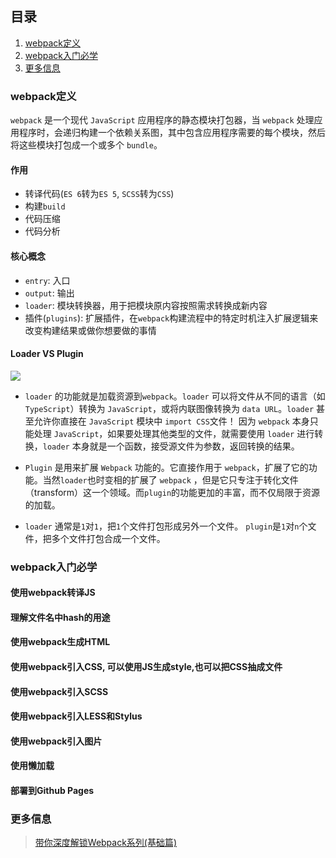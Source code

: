 ## 目录

1. [webpack定义](#webpack定义)
2. [webpack入门必学](#webpack入门必学)
3. [更多信息](#更多信息)


### webpack定义

`webpack` 是一个现代 `JavaScript` 应用程序的静态模块打包器，当 `webpack` 处理应用程序时，会递归构建一个依赖关系图，其中包含应用程序需要的每个模块，然后将这些模块打包成一个或多个 `bundle`。

#### 作用

* 转译代码(`ES 6`转为`ES 5`, `SCSS`转为`CSS`)
* 构建`build`
* 代码压缩
* 代码分析

#### 核心概念

* `entry`: 入口
* `output`: 输出
* `loader`: 模块转换器，用于把模块原内容按照需求转换成新内容
* 插件(`plugins`): 扩展插件，在`webpack`构建流程中的特定时机注入扩展逻辑来改变构建结果或做你想要做的事情

#### Loader VS Plugin

![](https://user-gold-cdn.xitu.io/2020/3/16/170e3dfea6fd321d?w=1232&h=714&f=png&s=57618)

* `loader` 的功能就是加载资源到`webpack`。`loader` 可以将文件从不同的语言（如 `TypeScript`）转换为 `JavaScript`，或将内联图像转换为 `data URL`。`loader` 甚至允许你直接在 `JavaScript` 模块中 `import CSS`文件！ 因为 `webpack` 本身只能处理 `JavaScript`，如果要处理其他类型的文件，就需要使用 `loader` 进行转换，`loader` 本身就是一个函数，接受源文件为参数，返回转换的结果。
* `Plugin` 是用来扩展 `Webpack` 功能的。它直接作用于 `webpack`，扩展了它的功能。当然`loader`也时变相的扩展了 `webpack` ，但是它只专注于转化文件（transform）这一个领域。而`plugin`的功能更加的丰富，而不仅局限于资源的加载。

* `loader` 通常是`1`对`1`，把`1`个文件打包形成另外一个文件。 `plugin`是`1`对`n`个文件，把多个文件打包合成一个文件。


### webpack入门必学

#### 使用webpack转译JS

#### 理解文件名中hash的用途

#### 使用webpack生成HTML

#### 使用webpack引入CSS, 可以使用JS生成style,也可以把CSS抽成文件

#### 使用webpack引入SCSS

#### 使用webpack引入LESS和Stylus

#### 使用webpack引入图片

#### 使用懒加载

#### 部署到Github Pages


### 更多信息

>[带你深度解锁Webpack系列(基础篇)](https://juejin.im/post/5e5c65fc6fb9a07cd00d8838)